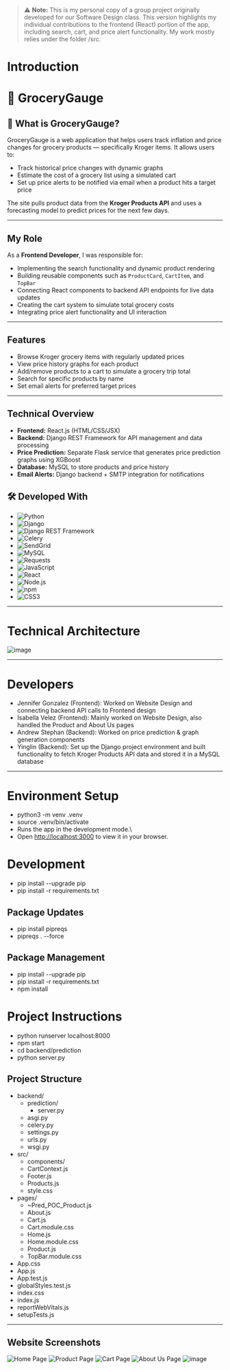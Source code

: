 > ⚠️ **Note:** This is my personal copy of a group project originally developed for our Software Design class. This version highlights my individual contributions to the frontend (React) portion of the app, including search, cart, and price alert functionality. My work mostly relies under the folder /src. 

# Introduction

# 🛒 GroceryGauge

## 📌 What is GroceryGauge?
GroceryGauge is a web application that helps users track inflation and price changes for grocery products — specifically Kroger items. It allows users to:

- Track historical price changes with dynamic graphs  
- Estimate the cost of a grocery list using a simulated cart  
- Set up price alerts to be notified via email when a product hits a target price  

The site pulls product data from the **Kroger Products API** and uses a forecasting model to predict prices for the next few days.

---
## My Role

As a **Frontend Developer**, I was responsible for:
- Implementing the search functionality and dynamic product rendering  
- Building reusable components such as `ProductCard`, `CartItem`, and `TopBar`  
- Connecting React components to backend API endpoints for live data updates  
- Creating the cart system to simulate total grocery costs  
- Integrating price alert functionality and UI interaction
---
## Features

- Browse Kroger grocery items with regularly updated prices  
- View price history graphs for each product  
- Add/remove products to a cart to simulate a grocery trip total  
- Search for specific products by name  
- Set email alerts for preferred target prices  

---

## Technical Overview

- **Frontend:** React.js (HTML/CSS/JSX)  
- **Backend:** Django REST Framework for API management and data processing  
- **Price Prediction:** Separate Flask service that generates price prediction graphs using XGBoost  
- **Database:** MySQL to store products and price history  
- **Email Alerts:** Django backend + SMTP integration for notifications

## 🛠️ Developed With

- ![Python](https://img.shields.io/badge/Python-3776AB?style=for-the-badge&logo=python&logoColor=white)
- ![Django](https://img.shields.io/badge/Django-092E20?style=for-the-badge&logo=django&logoColor=white)
- ![Django REST Framework](https://img.shields.io/badge/Django%20REST-FF1709?style=for-the-badge&logo=django&logoColor=white)
- ![Celery](https://img.shields.io/badge/Celery-37814A?style=for-the-badge&logo=celery&logoColor=white)
- ![SendGrid](https://img.shields.io/badge/SendGrid-008BB9?style=for-the-badge&logo=sendgrid&logoColor=white)
- ![MySQL](https://img.shields.io/badge/MySQL-4479A1?style=for-the-badge&logo=mysql&logoColor=white)
- ![Requests](https://img.shields.io/badge/Requests-2F2F2F?style=for-the-badge&logo=python&logoColor=white)
- ![JavaScript](https://img.shields.io/badge/JavaScript-F7DF1E?style=for-the-badge&logo=javascript&logoColor=black)
- ![React](https://img.shields.io/badge/React-61DAFB?style=for-the-badge&logo=react&logoColor=black)
- ![Node.js](https://img.shields.io/badge/Node.js-339933?style=for-the-badge&logo=node.js&logoColor=white)
- ![npm](https://img.shields.io/badge/npm-CB3837?style=for-the-badge&logo=npm&logoColor=white)
- ![CSS3](https://img.shields.io/badge/CSS3-1572B6?style=for-the-badge&logo=css3&logoColor=white)
 

---
# Technical Architecture 
![image](https://github.com/user-attachments/assets/f14802ea-1fdf-46f9-9f6f-5315300c62be)

---
# Developers 
- Jennifer Gonzalez (Frontend): Worked on Website Design and connecting backend API calls to Frontend design
- Isabella Velez (Frontend): Mainly worked on Website Design, also handled the Product and About Us pages
- Andrew Stephan (Backend): Worked on price prediction & graph generation components
- Yinglin (Backend): Set up the Django project environment and built functionality to fetch Kroger Products API data and stored it in a MySQL database
---
# Environment Setup
- python3 -m venv .venv
- source .venv/bin/activate
- Runs the app in the development mode.\
- Open [http://localhost:3000](http://localhost:3000) to view it in your browser.
# Development 
- pip install --upgrade pip
- pip install -r requirements.txt
## Package Updates 
- pip install pipreqs
- pipreqs . --force
## Package Management 
- pip install --upgrade pip
- pip install -r requirements.txt
- npm install
# Project Instructions 
- python runserver localhost:8000
- npm start
- cd backend/prediction
- python server.py

## Project Structure
- backend/
  - prediction/
    - server.py
  - asgi.py
  - celery.py
  - settings.py
  - urls.py
  - wsgi.py
- src/
  - components/
  - CartContext.js
  - Footer.js
  - Products.js
  - style.css
- pages/   
  - ~Pred_POC_Product.js
  - About.js
  - Cart.js
  - Cart.module.css
  - Home.js
  - Home.module.css
  - Product.js
  - TopBar.module.css
- App.css
- App.js 
- App.test.js
- globalStyles.test.js
- index.css
- index.js
- reportWebVitals.js
- setupTests.js
---
## Website Screenshots
![Home Page](https://media.discordapp.net/attachments/1287663401283223555/1371687965562245171/Screenshot_2025-05-12_221002.png?ex=68240b77&is=6822b9f7&hm=4d1870e676750eb29b0f5503e8d99eb864519cd858a1eab06d307a86fb254be9&=&format=webp&quality=lossless&width=1423&height=813)
![Product Page](https://media.discordapp.net/attachments/1287663401283223555/1371687965868294292/Screenshot_2025-05-12_221036.png?ex=68240b77&is=6822b9f7&hm=dc1e112301c63cb79a472c05a2d2935e5e3244c4c4d08e507383298f28600dc1&=&format=webp&quality=lossless&width=1420&height=813)
![Cart Page](https://media.discordapp.net/attachments/1287663401283223555/1371687966296244225/Screenshot_2025-05-12_221112.png?ex=68240b77&is=6822b9f7&hm=385ae3145e7f549c242a231a6fe7a19c2634151ba71ce770e63245f1bf064cef&=&format=webp&quality=lossless&width=1414&height=813)
![About Us Page](https://media.discordapp.net/attachments/1287663401283223555/1371687966619078790/Screenshot_2025-05-12_221139.png?ex=68240b77&is=6822b9f7&hm=15d0ca5fea80d580a75e16aecbc1c06fe4f11f31ce0f7ed2ae9009611c8df168&=&format=webp&quality=lossless&width=1410&height=813)
![image](https://github.com/user-attachments/assets/3243bc3e-b670-40bf-84c3-8511262a5ede)


